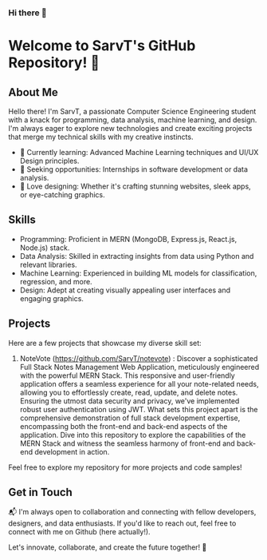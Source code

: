 ### Hi there 👋

<!--
**SarvT/SarvT** is a ✨ _special_ ✨ repository because its `README.md` (this file) appears on your GitHub profile.

Here are some ideas to get you started:

- 🔭 I’m currently working on ...
- 🌱 I’m currently learning ...
- 👯 I’m looking to collaborate on ...
- 🤔 I’m looking for help with ...
- 💬 Ask me about ...
- 📫 How to reach me: ...
- 😄 Pronouns: ...
- ⚡ Fun fact: ...
-->




# Welcome to SarvT's GitHub Repository! 👋

## About Me

Hello there! I'm SarvT, a passionate Computer Science Engineering student with a knack for programming, data analysis, machine learning, and design. I'm always eager to explore new technologies and create exciting projects that merge my technical skills with my creative instincts. 

- 🌱 Currently learning: Advanced Machine Learning techniques and UI/UX Design principles.
- 💼 Seeking opportunities: Internships in software development or data analysis.
- 🎨 Love designing: Whether it's crafting stunning websites, sleek apps, or eye-catching graphics.

## Skills

- Programming: Proficient in MERN (MongoDB, Express.js, React.js, Node.js) stack.
- Data Analysis: Skilled in extracting insights from data using Python and relevant libraries.
- Machine Learning: Experienced in building ML models for classification, regression, and more.
- Design: Adept at creating visually appealing user interfaces and engaging graphics.

## Projects

Here are a few projects that showcase my diverse skill set:

1. NoteVote (https://github.com/SarvT/notevote) : Discover a sophisticated Full Stack Notes Management Web Application, meticulously engineered with the powerful MERN Stack. This responsive and user-friendly application offers a seamless experience for all your note-related needs, allowing you to effortlessly create, read, update, and delete notes. Ensuring the utmost data security and privacy, we've implemented robust user authentication using JWT. What sets this project apart is the comprehensive demonstration of full stack development expertise, encompassing both the front-end and back-end aspects of the application. Dive into this repository to explore the capabilities of the MERN Stack and witness the seamless harmony of front-end and back-end development in action.
<!--2. [Project Name](Link to Project): Another intriguing project with key highlights.
3. [Project Name](Link to Project): An impactful project that demonstrates your expertise.
-->

Feel free to explore my repository for more projects and code samples!

## Get in Touch

📬 I'm always open to collaboration and connecting with fellow developers, designers, and data enthusiasts. If you'd like to reach out, feel free to connect with me on Github (here actually!)<!--[LinkedIn](Your LinkedIn Profile Link) or follow me on [Twitter](Your Twitter Profile Link)-->.

Let's innovate, collaborate, and create the future together! 🚀
